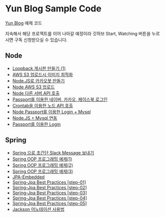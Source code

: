 # Yun Blog Sample Code

[Yun Blog](https://cheese10yun.github.io) 예제 코드

지속해서 해당 프로젝트를 이어 나아갈 예정이라 깃허브 Start, Watching 버튼을 누르시면 구독 신청받으실 수 있습니다.

## Node
* [Loopback 게시판 만들기 (1)](https://github.com/cheese10yun/blog-sample/tree/master/loopback-boards)
* [AWS S3 업로드시 이미지 최적화](https://github.com/cheese10yun/blog-sample/tree/master/AWS_S3_Image_Optimization_)
* [Node.JS로 카카오봇 만들기](https://github.com/cheese10yun/KaKaoBot-Node)
* [Node AWS S3 업로드](https://cheese10yun.github.io/Node-AWS-S3-Upload/)
* [Node 다른 서버 API 호출](https://cheese10yun.github.io/API-CALL/)
* [Passport를 이용한 네이버, 카카오, 페이스북 로그인](https://github.com/cheese10yun/Social_Login)
* [Crontab을 이용한 노드 API 호출](https://cheese10yun.github.io/crontab-api/)
* [Node Passport를 이용한 Login + Mysql](https://cheese10yun.github.io/passport-mysql/)
* [Node.JS + Mysql 연동](https://cheese10yun.github.io/mysql-node/)
* [Passport를 이용한 Login](https://cheese10yun.github.io/Passport-part1/)

## Spring
* [Spring 으로 초간단 Slack Message 보내기](https://github.com/cheese10yun/slackbot)
* [Spring OOP 프로그래밍 예제(1)](https://github.com/cheese10yun/blog-sample/tree/master/notification)
* [Spring OOP 프로그래밍 예제(2)](https://github.com/cheese10yun/blog-sample/tree/master/bankapi)
* [Spring OOP 프로그래밍 예제(3)](https://github.com/cheese10yun/blog-sample/tree/master/partner-api)
* [JPA-Embedded](https://github.com/cheese10yun/blog-sample/tree/master/embedded)
* [Spring-Jpa Best Practices [step-01]](https://github.com/cheese10yun/spring-jpa-best-practices/blob/master/doc/step-01.md)
* [Spring-Jpa Best Practices [step-02]](https://github.com/cheese10yun/spring-jpa-best-practices/blob/master/doc/step-02.md)
* [Spring-Jpa Best Practices [step-03]](https://github.com/cheese10yun/spring-jpa-best-practices/blob/master/doc/step-03.md)
* [Spring-Jpa Best Practices [step-04]](https://github.com/cheese10yun/spring-jpa-best-practices/blob/master/doc/step-04.md)
* [Spring-Jpa Best Practices [step-05]](https://github.com/cheese10yun/spring-jpa-best-practices/blob/master/doc/step-05.md)
* [Jackson 어노테이션 사용법](https://github.com/cheese10yun/blog-sample/tree/master/jackson)
